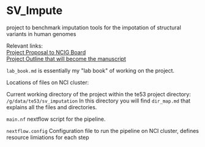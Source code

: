 # SV_Impute
project to benchmark imputation tools for the impotation of structural variants in human genomes

Relevant links: \
[Project Proposal to NCIG Board](<https://docs.google.com/document/d/1kotjFJI86qZz3PTGbJsK2hUQc9vtO0KzouX426ZW2uI/edit?usp=sharing>) \
[Project Outline that will become the manuscript](<https://docs.google.com/document/d/13Ug62GrY3RKd6AoOQfrVfWusoaQicKBtcgUPxR89NbQ/edit?usp=sharing>)

`lab_book.md` is essentially my "lab book" of working on the project.

Locations of files on NCI cluster:

Current working directory of the project within the te53 project directory: \
`/g/data/te53/sv_imputation`
In this directory you will find `dir_map.md` that explains all the files and directories.

`main.nf` nextflow script for the pipeline. 

`nextflow.config` Configuration file to run the pipeline on NCI cluster, defines resource limiations for each step
